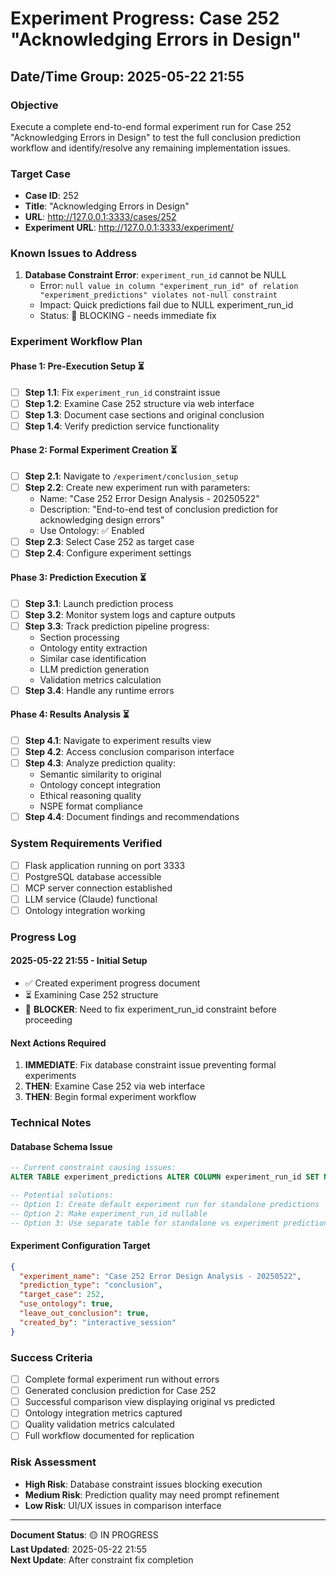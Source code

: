 # Experiment Progress: Case 252 "Acknowledging Errors in Design"
## Date/Time Group: 2025-05-22 21:55

### **Objective**
Execute a complete end-to-end formal experiment run for Case 252 "Acknowledging Errors in Design" to test the full conclusion prediction workflow and identify/resolve any remaining implementation issues.

### **Target Case**
- **Case ID**: 252
- **Title**: "Acknowledging Errors in Design"
- **URL**: http://127.0.0.1:3333/cases/252
- **Experiment URL**: http://127.0.0.1:3333/experiment/

### **Known Issues to Address**
1. **Database Constraint Error**: `experiment_run_id` cannot be NULL
   - Error: `null value in column "experiment_run_id" of relation "experiment_predictions" violates not-null constraint`
   - Impact: Quick predictions fail due to NULL experiment_run_id
   - Status: 🔴 BLOCKING - needs immediate fix

### **Experiment Workflow Plan**

#### **Phase 1: Pre-Execution Setup** ⏳
- [ ] **Step 1.1**: Fix `experiment_run_id` constraint issue
- [ ] **Step 1.2**: Examine Case 252 structure via web interface
- [ ] **Step 1.3**: Document case sections and original conclusion
- [ ] **Step 1.4**: Verify prediction service functionality

#### **Phase 2: Formal Experiment Creation** ⏳
- [ ] **Step 2.1**: Navigate to `/experiment/conclusion_setup`
- [ ] **Step 2.2**: Create new experiment run with parameters:
  - Name: "Case 252 Error Design Analysis - 20250522"
  - Description: "End-to-end test of conclusion prediction for acknowledging design errors"
  - Use Ontology: ✅ Enabled
- [ ] **Step 2.3**: Select Case 252 as target case
- [ ] **Step 2.4**: Configure experiment settings

#### **Phase 3: Prediction Execution** ⏳
- [ ] **Step 3.1**: Launch prediction process
- [ ] **Step 3.2**: Monitor system logs and capture outputs
- [ ] **Step 3.3**: Track prediction pipeline progress:
  - Section processing
  - Ontology entity extraction
  - Similar case identification
  - LLM prediction generation
  - Validation metrics calculation
- [ ] **Step 3.4**: Handle any runtime errors

#### **Phase 4: Results Analysis** ⏳
- [ ] **Step 4.1**: Navigate to experiment results view
- [ ] **Step 4.2**: Access conclusion comparison interface
- [ ] **Step 4.3**: Analyze prediction quality:
  - Semantic similarity to original
  - Ontology concept integration
  - Ethical reasoning quality
  - NSPE format compliance
- [ ] **Step 4.4**: Document findings and recommendations

### **System Requirements Verified**
- [ ] Flask application running on port 3333
- [ ] PostgreSQL database accessible
- [ ] MCP server connection established  
- [ ] LLM service (Claude) functional
- [ ] Ontology integration working

### **Progress Log**

#### **2025-05-22 21:55 - Initial Setup**
- ✅ Created experiment progress document
- ⏳ Examining Case 252 structure
- 🔴 **BLOCKER**: Need to fix experiment_run_id constraint before proceeding

#### **Next Actions Required**
1. **IMMEDIATE**: Fix database constraint issue preventing formal experiments
2. **THEN**: Examine Case 252 via web interface
3. **THEN**: Begin formal experiment workflow

### **Technical Notes**

#### **Database Schema Issue**
```sql
-- Current constraint causing issues:
ALTER TABLE experiment_predictions ALTER COLUMN experiment_run_id SET NOT NULL;

-- Potential solutions:
-- Option 1: Create default experiment run for standalone predictions
-- Option 2: Make experiment_run_id nullable
-- Option 3: Use separate table for standalone vs experiment predictions
```

#### **Experiment Configuration Target**
```json
{
  "experiment_name": "Case 252 Error Design Analysis - 20250522",
  "prediction_type": "conclusion",
  "target_case": 252,
  "use_ontology": true,
  "leave_out_conclusion": true,
  "created_by": "interactive_session"
}
```

### **Success Criteria**
- [ ] Complete formal experiment run without errors
- [ ] Generated conclusion prediction for Case 252
- [ ] Successful comparison view displaying original vs predicted
- [ ] Ontology integration metrics captured
- [ ] Quality validation metrics calculated
- [ ] Full workflow documented for replication

### **Risk Assessment**
- **High Risk**: Database constraint issues blocking execution
- **Medium Risk**: Prediction quality may need prompt refinement
- **Low Risk**: UI/UX issues in comparison interface

---
**Document Status**: 🟡 IN PROGRESS  
**Last Updated**: 2025-05-22 21:55  
**Next Update**: After constraint fix completion
